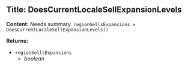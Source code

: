## Title: DoesCurrentLocaleSellExpansionLevels

**Content:**
Needs summary.
`regionSellsExpansions = DoesCurrentLocaleSellExpansionLevels()`

**Returns:**
- `regionSellsExpansions`
  - *boolean*